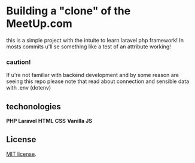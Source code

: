 # Building a "clone" of the MeetUp.com

this is a simple project with the intuite to learn laravel php framework!
In mosts commits u'll se something like a test of an attribute working!

### caution!
If u're not familiar with backend development and by some reason are seeing this repo please note that read about connection and sensible data with .env (dotenv)

## techonologies

**PHP Laravel**
**HTML** 
**CSS** 
**Vanilla JS**

## License
 [MIT license](https://opensource.org/licenses/MIT).
